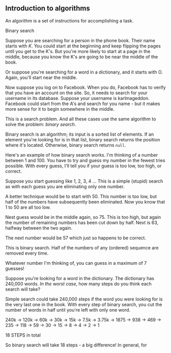 ## Introduction to algorithms

An algorithm is a set of instructions for accomplishing a task.

Binary search

Suppose you are searching for a person in the phone book. Their name starts with *K*. You could start at the beginning and keep flipping the pages until you get to the K's. But you're more likely to start at a page in the middle, because you know the K's are going to be near the middle of the book. 

Or suppose you're searching for a word in a dictionary, and it starts with O. Again, you'll start near the middle. 

Now suppose you log on to Facebook. When you do, Facebook has to verify that you have an account on the site. So, it needs to search for your username in its database. Suppose your username is karlmageddon. Facebook could start from the A's and search for you name - but it makes more sense for it to begin somewhere in the middle. 

This is a search problem. And all these cases use the same algorithm to solve the problem: *binary search*. 

Binary search is an algorithm; its input is a sorted list of elements. If an element you're looking for is in that list, binary search returns the position where it's located. Otherwise, binary search returns ```null```. 

Here's an example of how binary search works. I'm thinking of a number between 1 and 100. 
You have to try and guess my number in the fewest tries possible. With every guess, I'll tell you if your guess is too low, too high, or correct. 

Suppose you start guessing like 1, 2, 3, 4 ... This is a simple (stupid) search as with each guess you are eliminating only one number. 

A better technique would be to start with 50. This number is too low, but half of the numbers have subsequently been eliminated. Now you know that 1 to 50 are all too low. 

Nest guess would be in the middle again, so 75. This is too high, but again the number of remaining numbers has been cut down by half. Next is 63, halfway between the two again. 

The next number would be 57 which just so happens to be correct. 

This is binary search. Half of the numbers of any (ordered) sequence are removed every time. 

Whatever number I'm thinking of, you can guess in a maximum of 7 guesses!

Suppose you're looking for a word in the dictionary. The dictionary has 240,000 words. *In the worst case*, how many steps do you think each search will take?

Simple search could take 240,000 steps if the word you were looking for is the very last one in the book. With every step of binary search, you cut the number of words in half until you're left with only one word. 

240k -> 120k -> 60k -> 30k -> 15k -> 7.5k -> 3.75k -> 1875 -> 938 -> 469 -> 235 -> 118 -> 59 -> 30 -> 15 -> 8 -> 4 -> 2 -> 1

18 STEPS in total

So binary search will take 18 steps - a big difference! In general, for 
